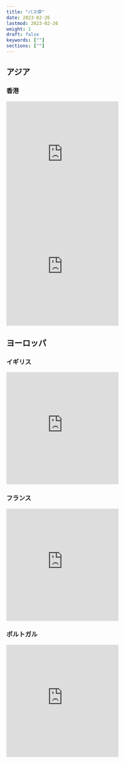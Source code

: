 ```yaml
---
title: "バス停"
date: 2023-02-26
lastmod: 2023-02-26
weight: 1
draft: false
keywords: [""]
sections: [""]
---
```


## アジア
### 香港

<div class="googlemap-if">
<iframe src="https://www.google.com/maps/embed?pb=!4v1677661460472!6m8!1m7!1sUy4SjGOeeJ4b3kc1sHa5LA!2m2!1d22.46326094862753!2d114.0040945653404!3f84.53031014836075!4f-15.82405319382103!5f0.8042969497185694" width="295" height="295" style="border:0;" allowfullscreen="" loading="lazy" referrerpolicy="no-referrer-when-downgrade"></iframe>
<iframe src="https://www.google.com/maps/embed?pb=!4v1677661631442!6m8!1m7!1ssLgJvIDevTTNbYUkscxlGg!2m2!1d22.32358062817365!2d114.1684314878722!3f168.4097727056709!4f-5.265831877372193!5f1.6714611477583468" width="295" height="295" style="border:0;" allowfullscreen="" loading="lazy" referrerpolicy="no-referrer-when-downgrade"></iframe>
</div>

## ヨーロッパ

### イギリス

<div class="googlemap-if">
<iframe src="https://www.google.com/maps/embed?pb=!4v1677488894945!6m8!1m7!1sb3GEsdjFUS22Q8_qYKyqqQ!2m2!1d51.54344060486591!2d-0.05691645868739027!3f50.90252607607288!4f-11.584674072192783!5f2.0119739583243934" width="295" height="295" style="border:0;" allowfullscreen="" loading="lazy" referrerpolicy="no-referrer-when-downgrade"></iframe>
</div>

### フランス
<div class="googlemap-if">
<iframe src="https://www.google.com/maps/embed?pb=!4v1677488160831!6m8!1m7!1s5GeDFwjDxPn19gKql0QEcg!2m2!1d45.8324173374717!2d1.25849021752376!3f245.37404203462347!4f-15.421743582611171!5f1.535386027491259" width="295" height="295" style="border:0;" allowfullscreen="" loading="lazy" referrerpolicy="no-referrer-when-downgrade"></iframe>
</div>

### ポルトガル
<div class="googlemap-if">
<iframe src="https://www.google.com/maps/embed?pb=!4v1677409886721!6m8!1m7!1sdRyGE3vucFiaJa7wV3q7TQ!2m2!1d41.14776970688398!2d-8.622510473147793!3f62.252205092731764!4f-13.60687591564185!5f1.5345647851442772" width="295" height="295" style="border:0;" allowfullscreen="" loading="lazy" referrerpolicy="no-referrer-when-downgrade"></iframe>
</div>